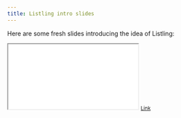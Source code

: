 ```yaml
---
title: Listling intro slides
---
```


Here are some fresh slides introducing the idea of Listling:

<p>
    <iframe src="/talks/listling-intro/index.html"></iframe>
    <small><a href="/talks/listling-intro/index.html" target="_blank">Link</a></small>
</p>
